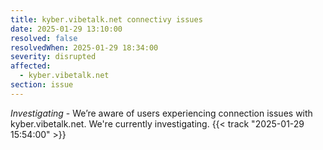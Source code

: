 ```yaml
---
title: kyber.vibetalk.net connectivy issues
date: 2025-01-29 13:10:00
resolved: false
resolvedWhen: 2025-01-29 18:34:00
severity: disrupted
affected:
  - kyber.vibetalk.net
section: issue
---
```


*Investigating* - We’re aware of users experiencing connection issues with kyber.vibetalk.net. We're currently investigating. {{< track "2025-01-29 15:54:00" >}}
